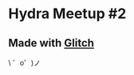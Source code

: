 Hydra Meetup #2
=================


Made with [Glitch](https://glitch.com/)
-------------------

\ ゜o゜)ノ
